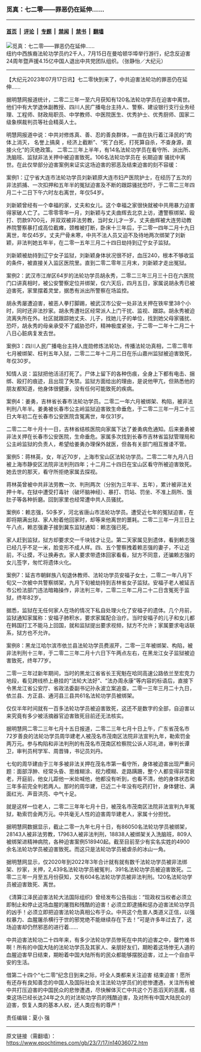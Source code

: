 ### 觅真：七二零——罪恶仍在延伸……

---

#### [首页](../../../..?n14036072) &nbsp;|&nbsp; [评论](../../../../../epoch-comment?n14036072) &nbsp;|&nbsp; [专题](../../../../../epoch-special?n14036072) &nbsp;|&nbsp; [禁闻](../../../../../epoch-news?n14036072) &nbsp;|&nbsp; [禁书](../../../../../books?n14036072) &nbsp;|&nbsp; [翻墙](https://github.com/gfw-breaker/nogfw/blob/master/README.md?n14036072)


<div><img alt="觅真：七二零——罪恶仍在延伸……" class="attachment-djy_600_400 size-djy_600_400 wp-post-image" src="https://i.epochtimes.com/assets/uploads/2023/07/id14035476-ZJY1612-600x400.jpg"/>
<div class="caption">
 纽约中西族裔法轮功学员约2千人，7月15日在曼哈顿华埠举行游行，纪念反迫害24周年暨声援4.15亿中国人退出中共党团队组织。（张静怡／大纪元）
</div></div><hr/><div class="post_content" id="artbody" itemprop="articleBody">
 <!-- article content begin -->
 <p>
  【大纪元2023年07月17日讯】七二零快到来了，中共迫害法轮功的罪恶仍在延伸……
 </p>
 <p>
  据明慧网报道统计，二零二三年一至六月获知有120名法轮功学员在迫害中离世。他们中有大学退休副教授、四川人民广播电台主持人、警察、建设银行支行业务经理、工程师、财政局职员、中学教师、中医院医生、优秀护士、优秀厨师、国家二级象棋裁判员等社会精英人士。
 </p>
 <p>
  明慧网报道中说：中共对修炼真、善、忍的善良群体，一直在执行着江泽民的“肉体上消灭，
  <ok href="https://www.epochtimes.com/gb/tag/%E5%90%8D%E8%AA%89%E4%B8%8A%E6%90%9E%E8%87%AD.html">
   名誉上搞臭
  </ok>
  ，经济上截断”、“死了白死，打死算自杀，不查身源，直接火化”的灭绝政策。 二零二三年上半年，有14名法轮功学员在看守所、派出所、洗脑班、监狱非法关押中被迫害致死。106名法轮功学员在
  <ok href="https://www.epochtimes.com/gb/tag/%E9%95%BF%E6%9C%9F%E8%BF%AB%E5%AE%B3.html">
   长期迫害
  </ok>
  骚扰中离世。在此仅举部分迫害案例来证实这场迫害的邪恶及结束迫害的刻不容缓：
 </p>
 <p>
  案例1：辽宁省大连市法轮功学员刘新颖原大连市妇产医院护士，在经历了五次的非法抓捕、一次扣押和五年半的冤狱迫害及不断的跟踪骚扰恐吓，于二零二三年四月二十二日下午六时左右离世，年仅54岁。
 </p>
 <p>
  刘新颖曾经有一个幸福的家，丈夫和女儿。这个幸福之家很快就被中共用暴力迫害得家破人亡了。二零零零年一月，刘新颖与丈夫曲辉去北京上访，遭警察绑架、殴打、罚款9700元，并双双被非法劳教，当时女儿才一岁。丈夫曲辉被大连劳动教养院警察暴打成高位截瘫，颈椎被打断，卧床十三年后，于二零一四年二月十九日离世，年仅45岁。丈夫尸骨未寒，中共不法人员又迫不及待地两次绑架了刘新颖，非法判她五年半，在二零一五年三月二十四日劫持到辽宁女子监狱。
 </p>
 <p>
  刘新颖被劫持到辽宁女子监狱，刘新颖身体状况很不好，血压240，根本不够收监的条件，被直接关入监区医院里。直到二零二零年三月末，刘新颖才走出冤狱。
 </p>
 <p>
  案例2：武汉市江岸区64岁的法轮功学员胡永秀，二零二三年三月三十日在六医院门口讲真相时，被公安警察定位并绑架，仅六天后，四月五日，家属说胡永秀已被迫害死，家里摆着灵堂，据悉有派出所警察在场监控。
 </p>
 <p>
  胡永秀屡遭迫害，被恶人拳打脚踢，被武汉市公安一处非法关押在铁牢里38个小时，同时还非法抄家。胡永秀遭社区经常派人上门干扰、监视、跟踪。胡永秀被迫流离失所在外。社区就跟踪她丈夫、儿子，找她儿子的单位，找到她父母家骚扰、恐吓，胡永秀的母亲承受不了威胁恐吓，精神极度紧张，于二零一二年十二月二十八日心脏病复发去世。
 </p>
 <p>
  案例3：四川人民广播电台主持人庞勋修炼法轮功，传播法轮功真相，二零二零年七月被绑架、枉判五年入狱，二零二二年十二月二日在乐山嘉州监狱被迫害致死，年仅30岁。
 </p>
 <p>
  知情人说：监狱把他活活打死了。尸体上留下的各种伤痕，全身上下都有电击、捆绑、殴打的痕迹，且出现了失禁。监狱方面给出的理由，是说他甲亢，但熟悉他的朋友都知道，他身体很健康，没有任何可能致死的疾病。
 </p>
 <p>
  案例4：姜勇，吉林省长春市法轮功学员。二零二一年六月被绑架、构陷，被非法判刑八年半。姜勇被长春市公主岭监狱迫害致生命垂危，于二零二三年一月二十三日大年初二在长春市公安医院含冤离世，年仅31岁。
 </p>
 <p>
  二零二二年十月十一日，吉林省结核医院向家属下达了姜勇病危通知。后来姜勇被非法关押在长春市公安医院，生命垂危。家属多次找到长春市吉林省监狱管理局和公主岭监狱的负责人，希望给姜勇办理保外就医，但各有关部门相互推诿不管。
 </p>
 <p>
  案例5：蒋林英，女，年近70岁，上海市宝山区法轮功学员。二零二二年九月八日被上海市静安区法院非法判刑四年；十二月二十四日在宝山区看守所被迫害致死。她去世的那天，看守所拒绝家属去探视。
 </p>
 <p>
  蒋林英曾被中共非法劳教一次、判刑两次（分别为三年半、五年），累计被非法关押十年。在狱中遭受打毒针（破坏脑神经）、暴打、罚站、罚坐、不准上厕所、饿肚子等各种折磨。回到家里也经常遭中共人员骚扰。
 </p>
 <p>
  案例6：赖志强，50多岁，河北省唐山市法轮功学员。遭受近七年的冤狱迫害，在即将期满出狱、家人盼着他回家时，却等来他离世的噩耗。二零二三年一月三日上午八点，赖志强妻子接到冀东监狱通知：赖志强已死。
 </p>
 <p>
  家人赶到监狱，狱方却要求交一千块钱才让见。第二天家属见到遗体，看到赖志强已经几乎不足一米，脸变形不成人样。四、五个警察拽着赖志强的妻子，不让近前，不让摸，不让换寿衣。家人要求带遗体回家看看，狱方不同意，还骗赖志强的女儿签字，匆忙将遗体火化。
 </p>
 <p>
  案例7：延吉市朝鲜族八旬退休教师、法轮功学员安福子女士，二零二一年八月下旬又一次被中共警察绑架，九月下旬被劫持到吉林省女子监狱。安福子老人被延吉市公检法部门违法暗箱操作，非法判三年，二零二三年二月二十二日含冤死于监狱，终年82岁。
 </p>
 <p>
  据悉，监狱在无任何家人在场的情况下私自处理火化了安福子的遗体。几个月前，监狱通知家属称：安福子肺积水，要求家属配合治疗。当时安福子的儿子和女儿都在韩国打工不能马上回国，就和监狱提出要求视频，狱方不允许；家属要求电话联系，狱方也不允许。
 </p>
 <p>
  案例8：黑龙江哈尔滨市依兰县法轮功学员费淑芹，二零一三年被绑架、构陷，被非法判刑十三年，于二零二三年二月十六日下午两点左右，在黑龙江女子监狱被迫害致死，终年77岁。
 </p>
 <p>
  二零一三年过新年期间，当时的黑龙江省省长王宪魁在哈同高速公路依兰至宏克力地段，看见跨线桥上悬挂的“法轮大法好”、“法办周永康”等内容的标语后，直接下令黑龙江省公安厅、省政法委副书记孙永波立案追查。二零一三年三月二十九日，依兰县、方正县、通河县三县共61名法轮功学员被绑架。
 </p>
 <p>
  仅仅半年时间就有一百多法轮功学员被迫害致死，这还不是数字的全部，自迫害以来究竟有多少被活摘器官迫害致死目前还无法核实。
 </p>
 <p>
  据明慧网二零二三年七月十五日报道，二零二三年七月十日上午，广东省茂名市72岁善良的法轮功学员周华建老人被茂名市茂南区法院非法宣判九年，勒索罚金两万元。参与构陷和非法判刑的有茂名市茂南区检察院公诉人邓礼进，审判长谭卫，审判员柯学军、周晋锋，书记员刘丹。
 </p>
 <p>
  七旬的周华建由于三年多被非法关押在茂名市第一看守所，身体被迫害出现严重问题：面部浮肿、经常头昏、思维糊涂、视力模糊、走路蹒跚，整个人都变得非常衰老，开庭前，他女儿距他一米处喊他，他都没有听到，也看不清，他的身体状态和三年多前完全判若两人。那时的周华建，已近二十年没有吃药打针，身体健壮、满面红光、声音洪亮、中气十足。
 </p>
 <p>
  就是这样一位老人，二零二三年年七月十日，被茂名市茂南区法院非法宣判九年冤狱，勒索罚金两万元。中共毫无人性的迫害周华建老人，家属十分担忧。
 </p>
 <p>
  据明慧网数据显示，截止二零一九年七月十日，有86050名法轮功学员被绑架，28143人被非法劳教，17963人被非法判刑，18838人被绑架关入洗脑班，809人被绑架进精神病院，各种迫害案例518940起。截至目前至少有实名实姓的4900余名法轮功学员被迫害致死。而这只是法轮功学员被虐杀的冰山一角。
 </p>
 <p>
  据明慧网显示，仅2020年到2022年3年合计就有就有数千法轮功学员被非法绑架、抄家，关押，2,439名法轮功学员被冤判，391名法轮功学员被迫害致死。二零二三年一月至五月份获知，又有604名法轮功学员被非法判刑。120名法轮功学员被迫害致死、离世。
 </p>
 <p>
  《清算江泽民迫害法轮大法国际组织》曾经发布公告指出：“现政权当权者必须立即制止和停止这场血腥的屠戮和残酷的迫害！必须立即逮捕和惩办迫害法轮功学员的凶手！必须立即把迫害法轮功真相公布于众。中共这个危害人类道义正信，以强权暴力、血腥屠杀横行于世的邪党绝不能继续存在下去！”可是许多年过去了，这场迫害却仍然邪恶的进行着……
 </p>
 <p>
  中共迫害法轮功二十四年来，有多少法轮功学员惨死在中共的迫害之中，罄竹难书啊！所有的中国大陆的法轮功学员及其家人、亲朋好友们，期盼着这场惨无人道的血腥迫害早日结束，期盼着中国大陆所有的民众都能够摆脱迫害，过上一个自由平安的生活。
 </p>
 <p>
  借第二十四个“七二零”纪念日到来之际，吁全人类都来关注迫害 结束迫害！愿所有还存有良知善念的中国人及国际社会关注法轮功学员们的悲惨遭遇，关注所有被中共打压迫害的中国民众的悲惨遭遇，尽快解体灭亡中共这个万恶滔天的恶魔，结束这场已经长达24年之久的对法轮功学员的残酷迫害，及对所有中国大陆民众的迫害，恢复人类的基本人权，还人类应有的尊严！
 </p>
 <p>
  责任编辑：夏小 强
 </p>
 <!-- article content end -->
 <div id="below_article_ad">
 </div>
</div>


---

原文链接（需翻墙）：https://www.epochtimes.com/gb/23/7/17/n14036072.htm